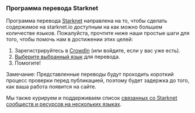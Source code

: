 ### Программа перевода Starknet

Программа перевода [Starknet](https://starkware.crowdin.com/starknet-web) направлена на то, чтобы сделать содержимое на starknet.io доступным на как можно большем количестве языков. Пожалуйста, прочтите ниже наши простые шаги для того, чтобы помочь нам в достижении этих целей:

1. Зарегистрируйтесь в [CrowdIn](https://crowdin.com/) (или войдите, если у вас уже есть).
2. [Выберите выбранный язык](https://starkware.crowdin.com/starknet-web) для перевода.
3. Помогите!

Замечание: Представленные переводы будут проходить короткий процесс проверки перед публикацией, поэтому будет задержка до того, как ваша работа появится на сайте.

Мы также курируем и поддерживаем список [связанных со Starknet сообществ и ресурсов на нескольких языках](/en/community/language-resources).